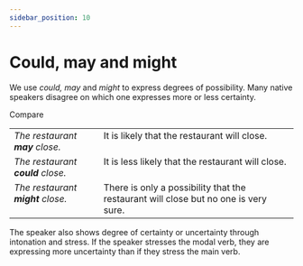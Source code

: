 ```yaml
---
sidebar_position: 10
---
```


# Could, may and might

We use *could, may* and *might* to express degrees of possibility. Many native speakers disagree on which one expresses more or less certainty.

Compare

<table><tbody><tr valign="top"><td><i>The restaurant </i><b><i>may</i></b><i> close.</i></td><td>It is likely that the restaurant will close.</td></tr><tr valign="top"><td><i>The restaurant </i><b><i>could</i></b><i> close.</i></td><td>It is less likely that the restaurant will close.</td></tr><tr valign="top"><td><i>The restaurant </i><b><i>might</i></b><i> close.</i></td><td>There is only a possibility that the restaurant will close but no one is very sure.</td></tr></tbody></table>

The speaker also shows degree of certainty or uncertainty through intonation and stress. If the speaker stresses the modal verb, they are expressing more uncertainty than if they stress the main verb.
